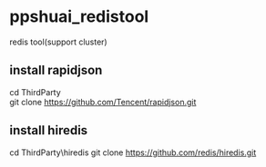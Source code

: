 # ppshuai_redistool
redis tool(support cluster)

## install rapidjson
cd ThirdParty\
git clone https://github.com/Tencent/rapidjson.git

## install hiredis
cd ThirdParty\hiredis
git clone https://github.com/redis/hiredis.git